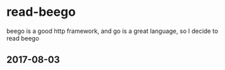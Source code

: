 # read-beego
beego is a good http framework, and go is a great language, so I decide to read beego

## 2017-08-03
